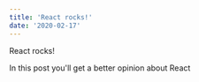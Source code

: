 ```yaml
---
title: 'React rocks!'
date: '2020-02-17'
---
```


React rocks!

In this post you'll get a better opinion about React
